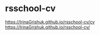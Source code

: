 # rsschool-cv
https://IrinaGrishuk.github.io/rsschool-cv/cv
https://IrinaGrishuk.github.io/rsschool-cv/
